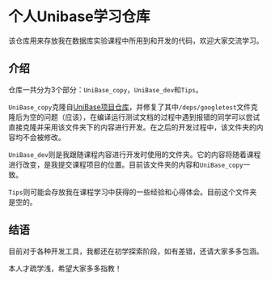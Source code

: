# 个人Unibase学习仓库

该仓库用来存放我在数据库实验课程中所用到和开发的代码，欢迎大家交流学习。

## 介绍

仓库一共分为3个部分：`UniBase_copy`，`UniBase_dev`和`Tips`。

`UniBase_copy`克隆自[UniBase项目仓库](https://github.com/ThatcherChen/UniBase)，并修复了其中`/deps/googletest`文件克隆后为空的问题（应该），在编译运行测试文档的过程中遇到报错的同学可以尝试直接克隆并采用该文件夹下的内容进行开发。在之后的开发过程中，该文件夹的内容均不会被修改。

`UniBase_dev`则是我跟随课程内容进行开发时使用的文件夹。它的内容将随着课程进行改变，是我提交课程项目的位置。目前该文件夹的内容和`UniBase_copy`一致。

`Tips`则可能会存放我在课程学习中获得的一些经验和心得体会。目前这个文件夹是空的。

## 结语

目前对于各种开发工具，我都还在初学探索阶段，如有差错，还请大家多多包涵。

本人才疏学浅，希望大家多多指教！